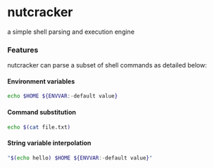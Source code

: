 # nutcracker

a simple shell parsing and execution engine

### Features

nutcracker can parse a subset of shell commands as detailed below:

#### Environment variables

```bash
echo $HOME ${ENVVAR:-default value}
```

#### Command substitution

```bash
echo $(cat file.txt)
```

#### String variable interpolation

```bash
"$(echo hello) $HOME ${ENVVAR:-default value}"
```
